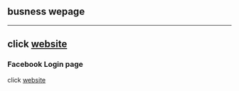 ## busness wepage
----

click [website](https://Ramsakal143.github.io/webpage/index.html)
----

### Facebook Login page


click [website](https://Ramsakal143.github.io/webpage/facebook-login/index.html)
